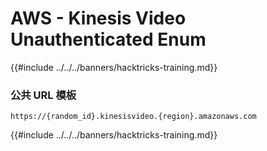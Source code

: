 # AWS - Kinesis Video Unauthenticated Enum

{{#include ../../../banners/hacktricks-training.md}}

### 公共 URL 模板
```
https://{random_id}.kinesisvideo.{region}.amazonaws.com
```
{{#include ../../../banners/hacktricks-training.md}}
